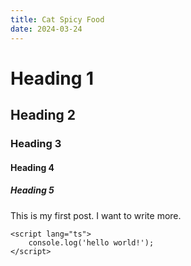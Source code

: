 ```yaml
---
title: Cat Spicy Food
date: 2024-03-24
---
```


# Heading 1

## Heading 2

### Heading 3

#### Heading 4

##### Heading 5

This is my first post. I want to write more.

```svelte
<script lang="ts">
	console.log('hello world!');
</script>
```

